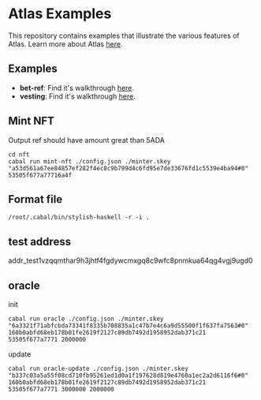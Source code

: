 # Atlas Examples

This repository contains examples that illustrate the various features of Atlas. Learn more about Atlas [here](https://atlas-app.io).

## Examples

- **bet-ref**: Find it's walkthrough [here](https://atlas-app.io/getting-started).
- **vesting**: Find it's walkthrough [here](https://www.youtube.com/watch?v=rapjgIuGWJw).

## Mint NFT
Output ref should have amount great than 5ADA
```
cd nft
cabal run mint-nft ./config.json ./minter.skey "a53d561a67ee84857ef282f4ec8c9b799d4c6fd95e7de33676fd1c5539e4ba94#0" 53505f677a77716a4f
```


## Format file
```
/root/.cabal/bin/stylish-haskell -r -i .
```

## test address 
addr_test1vzqqmthar9h3jhtf4fgdywcmxgq8c9wfc8pnmkua64qg4vgj9ugd0 

## oracle
init

```
cabal run oracle ./config.json ./minter.skey "6a3321f71abfcbda73341f8335b708835a1c47b7e4c6a9d55500f1f637fa7563#0" 160b0abfd68eb178b01fe2619f2127c89db7492d1958952dab371c21 53505f677a7771 2000000
```

update

```
cabal run oracle-update ./config.json ./minter.skey "b337c03a5a55f08cd710fb95261ed1d0a1f197628d819e4760a1ec2a2d6116f6#0" 160b0abfd68eb178b01fe2619f2127c89db7492d1958952dab371c21 53505f677a7771 3000000 2000000
```